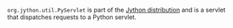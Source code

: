 `org.jython.util.PyServlet` is part of the [Jython distribution](http://www.jython.org) and is a servlet that dispatches requests to a Python servlet.
